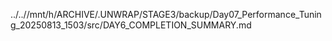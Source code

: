 ../..//mnt/h/ARCHIVE/.UNWRAP/STAGE3/backup/Day07_Performance_Tuning_20250813_1503/src/DAY6_COMPLETION_SUMMARY.md